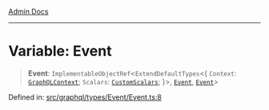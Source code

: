 [Admin Docs](/)

***

# Variable: Event

> **Event**: `ImplementableObjectRef`\<`ExtendDefaultTypes`\<\{ `Context`: [`GraphQLContext`](../../../../context/type-aliases/GraphQLContext.md); `Scalars`: [`CustomScalars`](../../../../scalars/type-aliases/CustomScalars.md); \}\>, [`Event`](../type-aliases/Event.md), [`Event`](../type-aliases/Event.md)\>

Defined in: [src/graphql/types/Event/Event.ts:8](https://github.com/PalisadoesFoundation/talawa-api/blob/4f56a5331bd7a5f784e82913103662f37b427f3e/src/graphql/types/Event/Event.ts#L8)

